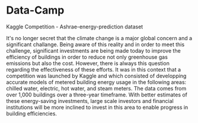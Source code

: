# Data-Camp
Kaggle Competition - Ashrae-energy-prediction dataset

It's no longer secret that the climate change is a major global concern and a significant challange. Being aware of this reality and in order to meet this challenge, significant investments are being made today to improve the efficiency of buildings in order to reduce not only greenhouse gas emissions but also the cost. However, there is always this question regarding the effectiveness of these efforts.
It was in this context that a competition was launched by Kaggle and which consisted of developping accurate models of metered building energy usage in the following areas: chilled water, electric, hot water, and steam meters. The data comes from over 1,000 buildings over a three-year timeframe. With better estimates of these energy-saving investments, large scale investors and financial institutions will be more inclined to invest in this area to enable progress in building efficiencies.
